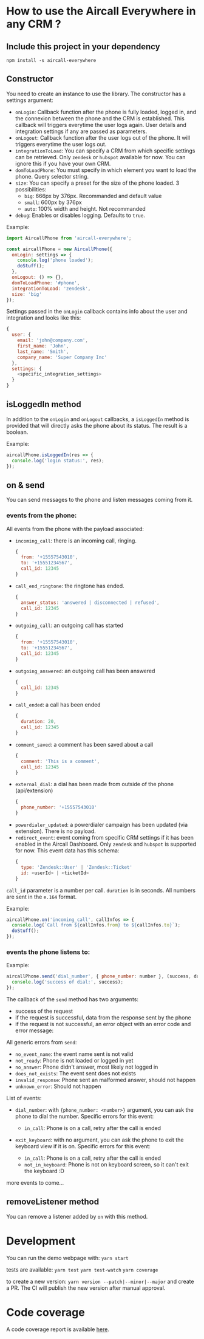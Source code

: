# How to use the Aircall Everywhere in any CRM ?

## Include this project in your dependency

`npm install -s aircall-everywhere`

## Constructor

You need to create an instance to use the library. The constructor has a settings argument:

- `onLogin`: Callback function after the phone is fully loaded, logged in, and the connexion between the phone and the CRM is established. This callback will triggers everytime the user logs again. User details and integration settings if any are passed as parameters.
- `onLogout`: Callback function after the user logs out of the phone. It will triggers everytime the user logs out.
- `integrationToLoad`: You can specify a CRM from which specific settings can be retrieved. Only `zendesk` or `hubspot` available for now. You can ignore this if you have your own CRM.
- `domToLoadPhone`: You must specify in which element you want to load the phone. Query selector string.
- `size`: You can specify a preset for the size of the phone loaded. 3 possibilities:
  - `big`: 666px by 376px. Recommanded and default value
  - `small`: 600px by 376px
  - `auto`: 100% width and height. Not recommanded
- `debug`: Enables or disables logging. Defaults to `true`.

Example:

```javascript
import AircallPhone from 'aircall-everywhere';

const aircallPhone = new AircallPhone({
  onLogin: settings => {
    console.log('phone loaded');
    doStuff();
  },
  onLogout: () => {},
  domToLoadPhone: '#phone',
  integrationToLoad: 'zendesk',
  size: 'big'
});
```

Settings passed in the `onLogin` callback contains info about the user and integration and looks like this:

```javascript
{
  user: {
    email: 'john@company.com',
    first_name: 'John',
    last_name: 'Smith',
    company_name: 'Super Company Inc'
  },
  settings: {
    <specific_integration_settings>
  }
}
```

## isLoggedIn method

In addition to the `onLogin` and `onLogout` callbacks, a `isLoggedIn` method is provided that will directly asks the phone about its status. The result is a boolean.

Example:

```javascript
aircallPhone.isLoggedIn(res => {
  console.log('login status:', res);
});
```

## on & send

You can send messages to the phone and listen messages coming from it.

### events from the phone:

All events from the phone with the payload associated:

- `incoming_call`: there is an incoming call, ringing.
  ```javascript
  {
    from: '+15557543010',
    to: '+15551234567',
    call_id: 12345
  }
  ```
- `call_end_ringtone`: the ringtone has ended.
  ```javascript
  {
    answer_status: 'answered | disconnected | refused',
    call_id: 12345
  }
  ```
- `outgoing_call`: an outgoing call has started
  ```javascript
  {
    from: '+15557543010',
    to: '+15551234567',
    call_id: 12345
  }
  ```
- `outgoing_answered`: an outgoing call has been answered
  ```javascript
  {
    call_id: 12345
  }
  ```
- `call_ended`: a call has been ended
  ```javascript
  {
    duration: 20,
    call_id: 12345
  }
  ```
- `comment_saved`: a comment has been saved about a call
  ```javascript
  {
    comment: 'This is a comment',
    call_id: 12345
  }
  ```
- `external_dial`: a dial has been made from outside of the phone (api/extension)
  ```javascript
  {
    phone_number: '+15557543010'
  }
  ```
- `powerdialer_updated`: a powerdialer campaign has been updated (via extension). There is no payload.
- `redirect_event`: event coming from specific CRM settings if it has been enabled in the Aircall Dashboard. Only `zendesk` and `hubspot` is supported for now. This event data has this schema:
  ```javascript
  {
    type: 'Zendesk::User' | 'Zendesk::Ticket'
    id: <userId> | <ticketId>
  }
  ```

`call_id` parameter is a number per call.
`duration` is in seconds.
All numbers are sent in the `e.164` format.

Example:

```javascript
aircallPhone.on('incoming_call', callInfos => {
  console.log(`Call from ${callInfos.from} to ${callInfos.to}`);
  doStuff();
});
```

### events the phone listens to:

Example:

```javascript
aircallPhone.send('dial_number', { phone_number: number }, (success, data) => {
  console.log('success of dial:', success);
});
```

The callback of the `send` method has two arguments:

- success of the request
- if the request is successful, data from the response sent by the phone
- if the request is not successful, an error object with an error code and error message:

All generic errors from `send`:

- `no_event_name`: the event name sent is not valid
- `not_ready`: Phone is not loaded or logged in yet
- `no_answer`: Phone didn't answer, most likely not logged in
- `does_not_exists`: The event sent does not exists
- `invalid_response`: Phone sent an malformed answer, should not happen
- `unknown_error`: Should not happen

List of events:

- `dial_number`: with `{phone_number: <number>}` argument, you can ask the phone to dial the number.
  Specific errors for this event:

  - `in_call`: Phone is on a call, retry after the call is ended

- `exit_keyboard`: with no argument, you can ask the phone to exit the keyboard view if it is on.
  Specific errors for this event:
  - `in_call`: Phone is on a call, retry after the call is ended
  - `not_in_keyboard`: Phone is not on keyboard screen, so it can't exit the keyboard :D

more events to come...

## removeListener method

You can remove a listener added by `on` with this method.

# Development

You can run the demo webpage with:
`yarn start`

tests are available:
`yarn test`
`yarn test-watch`
`yarn coverage`

to create a new version:
`yarn version --patch|--minor|--major` and create a PR. The CI will publish the new version after manual approval.

# Code coverage

A code coverage report is available [here](https://aircall.github.io/aircall-everywhere/tests/).
